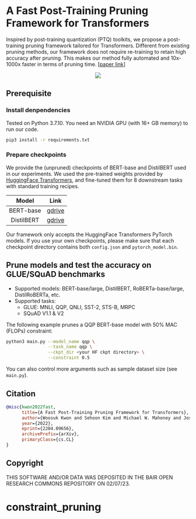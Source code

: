 # A Fast Post-Training Pruning Framework for Transformers

Inspired by post-training quantization (PTQ) toolkits, we propose a post-training pruning framework tailored for Transformers.
Different from existing pruning methods, our framework does not require re-training to retain high accuracy after pruning.
This makes our method fully automated and 10x-1000x faster in terms of pruning time.
[[paper link](https://arxiv.org/abs/2204.09656)]

<div align="center">
  <img src=figures/overview.png>
</div>

## Prerequisite

### Install denpendencies

Tested on Python 3.7.10.
You need an NVIDIA GPU (with 16+ GB memory) to run our code.

```bash
pip3 install -r requirements.txt
```

### Prepare checkpoints

We provide the (unpruned) checkpoints of BERT-base and DistilBERT used in our experiments.
We used the pre-trained weights provided by [HuggingFace Transformers](https://github.com/huggingface/transformers), and fine-tuned them for 8 downstream tasks with standard training recipes.

| Model | Link |
|:-----:|:-----:|
| BERT-base | [gdrive](https://drive.google.com/drive/folders/1OWHL7Cjhaf2n67PZX4Pt0Be3Gv2VCLo0?usp=sharing) |
| DistilBERT | [gdrive](https://drive.google.com/drive/folders/1ZyGQL5ynoXs0ffGkENNjHq7eijB-B80l?usp=sharing) |

Our framework only accepts the HuggingFace Transformers PyTorch models.
If you use your own checkpoints, please make sure that each checkpoint directory contains both `config.json` and `pytorch_model.bin`.

## Prune models and test the accuracy on GLUE/SQuAD benchmarks

* Supported models: BERT-base/large, DistilBERT, RoBERTa-base/large, DistilRoBERTa, etc.
* Supported tasks:
  * GLUE: MNLI, QQP, QNLI, SST-2, STS-B, MRPC
  * SQuAD V1.1 & V2

The following example prunes a QQP BERT-base model with 50% MAC (FLOPs) constraint:
```bash
python3 main.py --model_name qqp \
                --task_name qqp \
                --ckpt_dir <your HF ckpt directory> \
                --constraint 0.5
```

You can also control more arguments such as sample dataset size (see `main.py`).

## Citation

```bibtex
@misc{kwon2022fast,
      title={A Fast Post-Training Pruning Framework for Transformers}, 
      author={Woosuk Kwon and Sehoon Kim and Michael W. Mahoney and Joseph Hassoun and Kurt Keutzer and Amir Gholami},
      year={2022},
      eprint={2204.09656},
      archivePrefix={arXiv},
      primaryClass={cs.CL}
}
```

## Copyright

THIS SOFTWARE AND/OR DATA WAS DEPOSITED IN THE BAIR OPEN RESEARCH COMMONS REPOSITORY ON 02/07/23.
# constraint_pruning
